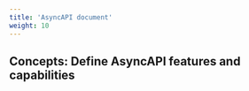 ```yaml
---
title: 'AsyncAPI document'
weight: 10
---
```


## Concepts: Define AsyncAPI features and capabilities
